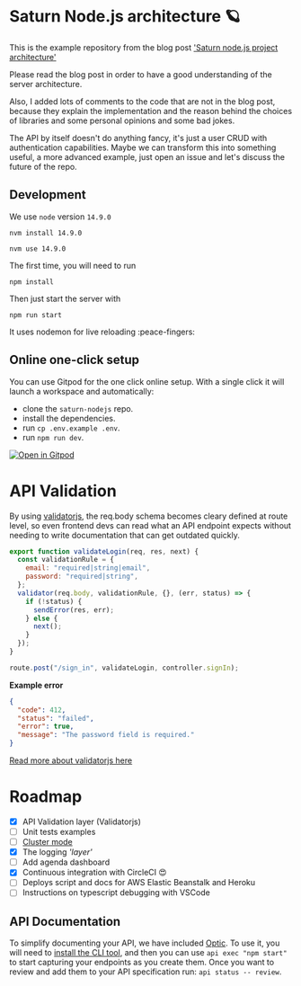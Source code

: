 # Saturn Node.js architecture 🪐

This is the example repository from the blog post ['Saturn node.js project architecture'](https://softwareontheroad.com/ideal-nodejs-project-structure?utm_source=github&utm_medium=readme)

Please read the blog post in order to have a good understanding of the server architecture.

Also, I added lots of comments to the code that are not in the blog post, because they explain the implementation and the reason behind the choices of libraries and some personal opinions and some bad jokes.

The API by itself doesn't do anything fancy, it's just a user CRUD with authentication capabilities.
Maybe we can transform this into something useful, a more advanced example, just open an issue and let's discuss the future of the repo.

## Development

We use `node` version `14.9.0`

```
nvm install 14.9.0
```

```
nvm use 14.9.0
```

The first time, you will need to run

```
npm install
```

Then just start the server with

```
npm run start
```

It uses nodemon for live reloading :peace-fingers:

## Online one-click setup

You can use Gitpod for the one click online setup. With a single click it will launch a workspace and automatically:

- clone the `saturn-nodejs` repo.
- install the dependencies.
- run `cp .env.example .env`.
- run `npm run dev`.

[![Open in Gitpod](https://gitpod.io/button/open-in-gitpod.svg)](https://gitpod.io/from-referrer/)

# API Validation

By using [validatorjs](github.com/mikeerickson/validatorjs), the req.body schema becomes cleary defined at route level, so even frontend devs can read what an API endpoint expects without needing to write documentation that can get outdated quickly.

```js
export function validateLogin(req, res, next) {
  const validationRule = {
    email: "required|string|email",
    password: "required|string",
  };
  validator(req.body, validationRule, {}, (err, status) => {
    if (!status) {
      sendError(res, err);
    } else {
      next();
    }
  });
}
```

```js
route.post("/sign_in", validateLogin, controller.signIn);
```

**Example error**

```json
{
  "code": 412,
  "status": "failed",
  "error": true,
  "message": "The password field is required."
}
```

[Read more about validatorjs here](github.com/mikeerickson/validatorjs)

# Roadmap

- [x] API Validation layer (Validatorjs)
- [ ] Unit tests examples
- [ ] [Cluster mode](https://softwareontheroad.com/nodejs-scalability-issues?utm_source=github&utm_medium=readme)
- [x] The logging _'layer'_
- [ ] Add agenda dashboard
- [x] Continuous integration with CircleCI 😍
- [ ] Deploys script and docs for AWS Elastic Beanstalk and Heroku
- [ ] Instructions on typescript debugging with VSCode

## API Documentation

To simplify documenting your API, we have included [Optic](https://useoptic.com). To use it, you will need to [install the CLI tool](https://useoptic.com/document/#add-an-optic-specification-to-your-api-project), and then you can use `api exec "npm start"` to start capturing your endpoints as you create them. Once you want to review and add them to your API specification run: `api status -- review`.
